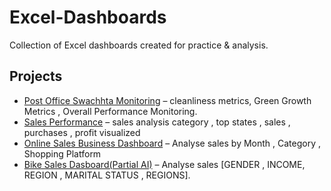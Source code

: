# Excel-Dashboards
Collection of Excel dashboards created for practice &amp; analysis.

## Projects
- [Post Office Swachhta Monitoring](post-office-swachhta/) – cleanliness metrics, Green Growth Metrics , Overall Performance Monitoring.
- [Sales Performance](sales-performance/) – sales analysis category , top states , sales , purchases , profit visualized
- [Online Sales Business Dashboard](https://github.com/ZoreNikhilGanpat/Excel-Dashboards/tree/16e84372b2f4965251a6933c1b222b75c7c3e95c/online%20sales%20business) – Analyse sales by Month , Category , Shopping Platform
- [Bike Sales Dasboard(Partial AI)](post-office-swachhta/) – Analyse sales [GENDER , INCOME, REGION , MARITAL STATUS , REGIONS].

